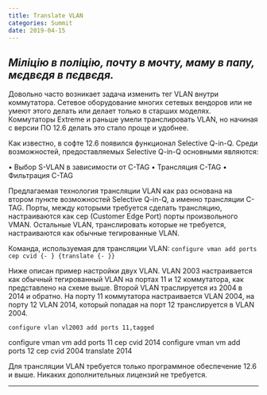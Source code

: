 ```yaml
---
title: Translate VLAN
categories: Summit
date: 2019-04-15
---
```


_Міліцію в поліцію, почту в мочту, маму в папу, мєдвєдя в пєдвєдя._
-----


Довольно часто возникает задача изменить тег VLAN внутри коммутатора. Сетевое оборудование многих сетевых вендоров или не умеют этого делать или делает только в старших моделях. Коммутаторы Extreme и раньше умели транслировать VLAN, но начиная с версии ПО 12.6 делать это стало проще и удобнее.

Как известно, в софте 12.6 появился функционал Selective Q-in-Q.
Среди возможностей, предоставляемых Selective Q-in-Q основными являются:

• Выбор S-VLAN в зависимости от C-TAG
• Трансляция C-TAG
• Фильтрация C-TAG

Предлагаемая технология трансляции VLAN как раз основана на втором пункте возможностей Selective Q-in-Q, а именно трансляции C-TAG.
Порты, между которыми требуется сделать трансляцию, настраиваются как cep (Customer Edge Port) порты произвольного VMAN.
Остальные VLAN, транслировать которые не требуется, настраиваются как обычные тегированные VLAN.



Команда, используемая для трансляции VLAN:
`configure vman add ports cep cvid {-
} {translate {- }}`

Ниже описан пример настройки двух VLAN. VLAN 2003 настраивается как обычный тегированный VLAN на портах 11 и 12 коммутатора, как представлено на схеме выше. Второй VLAN траслируется из 2004 в 2014 и обратно.
На порту 11 коммутатора настраивается VLAN 2004, на порту 12 VLAN 2014, который попадая на порт 12 транслируется в VLAN 2004.

`configure vlan vl2003 add ports 11,tagged`

configure vman vm add ports 11 cep cvid 2014
configure vman vm add ports 12 cep cvid 2004 translate 2014

Для трансляции VLAN требуется только программное обеспечение 12.6 и выше. Никаких дополнительных лицензий не требуется.

-----